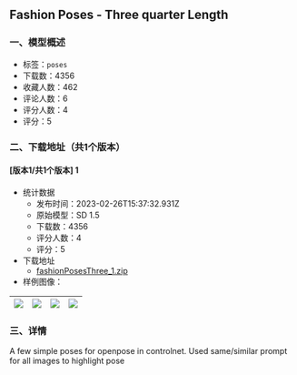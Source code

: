 ## Fashion Poses - Three quarter Length
### 一、模型概述

- 标签：`poses`
- 下载数：4356
- 收藏人数：462
- 评论人数：6
- 评分人数：4
- 评分：5

### 二、下载地址（共1个版本）

#### [版本1/共1个版本] 1

- 统计数据
  - 发布时间：2023-02-26T15:37:32.931Z
  - 原始模型：SD 1.5
  - 下载数：4356
  - 评分人数：4
  - 评分：5
- 下载地址
  - [fashionPosesThree_1.zip](https://civitai.com/api/download/models/15775)
- 样例图像：

| <img src="https://image.civitai.com/xG1nkqKTMzGDvpLrqFT7WA/925206f3-77ae-40d6-8b1b-43cc10b90200/width=450/158102.jpeg" /> | <img src="https://image.civitai.com/xG1nkqKTMzGDvpLrqFT7WA/9f3b615f-7f1c-4acc-aa25-f0afbd36b500/width=450/158113.jpeg" /> | <img src="https://image.civitai.com/xG1nkqKTMzGDvpLrqFT7WA/c7898df0-5fc1-429d-23a6-45b8c9430500/width=450/158112.jpeg" /> | <img src="https://image.civitai.com/xG1nkqKTMzGDvpLrqFT7WA/c20a7966-51d1-40b1-8010-db01d3a0c200/width=450/158111.jpeg" /> |
| ---- | ---- | ---- | ---- |


### 三、详情
<p>A few simple poses for openpose in controlnet. Used same/similar prompt for all images to highlight pose</p>